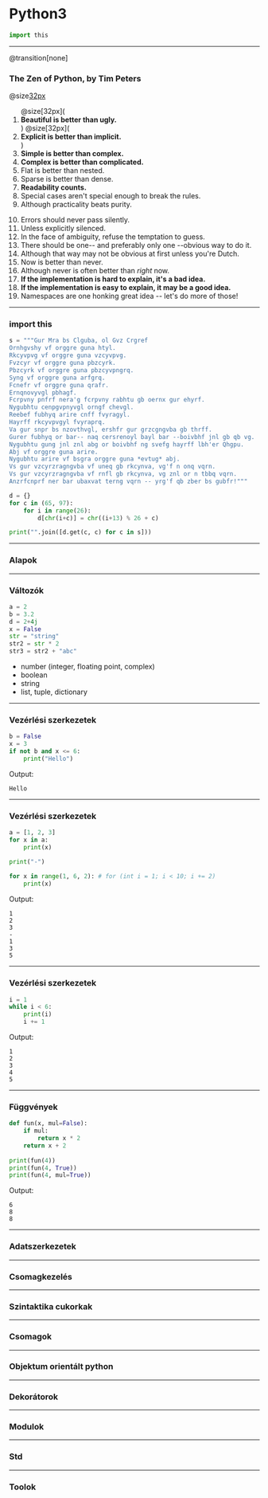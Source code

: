 # Python3  

```python
import this
```

---
@transition[none]

### The Zen of Python, by Tim Peters

@size[32px]()
<div class="half left">
	<ol>
		@size[32px](<li><b>Beautiful is better than ugly.</b></li>)
		@size[32px](<li><b>Explicit is better than implicit.</b></li>)
		<li><b>Simple is better than complex.</b></li>
		<li><b>Complex is better than complicated.</b></li>
		<li>Flat is better than nested.</li>
		<li>Sparse is better than dense.</li>
		<li><b>Readability counts.</b></li>
		<li>Special cases aren't special enough to break the rules.</li>
		<li>Although practicality beats purity.</li>
	</ol>
</div>

<div class="half right">
	<ol start="10">
		<li>Errors should never pass silently.</li>
		<li>Unless explicitly silenced.</li>
		<li>In the face of ambiguity, refuse the temptation to guess.</li>
		<li>There should be one-- and preferably only one --obvious way to do it.</li>
		<li>Although that way may not be obvious at first unless you're Dutch.</li>
		<li>Now is better than never.</li>
		<li>Although never is often better than <i>right</i> now.</li>
		<li><b>If the implementation is hard to explain, it's a bad idea.</b></li>
		<li><b>If the implementation is easy to explain, it may be a good idea.</b></li>
		<li>Namespaces are one honking great idea -- let's do more of those!</li>
	</ol>
</div>

---

### import this

```python
s = """Gur Mra bs Clguba, ol Gvz Crgref
Ornhgvshy vf orggre guna htyl.
Rkcyvpvg vf orggre guna vzcyvpvg.
Fvzcyr vf orggre guna pbzcyrk.
Pbzcyrk vf orggre guna pbzcyvpngrq.
Syng vf orggre guna arfgrq.
Fcnefr vf orggre guna qrafr.
Ernqnovyvgl pbhagf.
Fcrpvny pnfrf nera'g fcrpvny rabhtu gb oernx gur ehyrf.
Nygubhtu cenpgvpnyvgl orngf chevgl.
Reebef fubhyq arire cnff fvyragyl.
Hayrff rkcyvpvgyl fvyraprq.
Va gur snpr bs nzovthvgl, ershfr gur grzcgngvba gb thrff.
Gurer fubhyq or bar-- naq cersrenoyl bayl bar --boivbhf jnl gb qb vg.
Nygubhtu gung jnl znl abg or boivbhf ng svefg hayrff lbh'er Qhgpu.
Abj vf orggre guna arire.
Nygubhtu arire vf bsgra orggre guna *evtug* abj.
Vs gur vzcyrzragngvba vf uneq gb rkcynva, vg'f n onq vqrn.
Vs gur vzcyrzragngvba vf rnfl gb rkcynva, vg znl or n tbbq vqrn.
Anzrfcnprf ner bar ubaxvat terng vqrn -- yrg'f qb zber bs gubfr!"""

d = {}
for c in (65, 97):
    for i in range(26):
        d[chr(i+c)] = chr((i+13) % 26 + c)

print("".join([d.get(c, c) for c in s]))
```

---

### Alapok

---

### Változók

```python
a = 2
b = 3.2
d = 2+4j
x = False
str = "string"
str2 = str * 2
str3 = str2 + "abc"
```

- number (integer, floating point, complex)
- boolean
- string
- list, tuple, dictionary

---

### Vezérlési szerkezetek

```python
b = False
x = 3
if not b and x <= 6:
	print("Hello")
```

Output:
```
Hello
```

---

### Vezérlési szerkezetek

```python
a = [1, 2, 3]
for x in a:
	print(x)

print("-")
	
for x in range(1, 6, 2): # for (int i = 1; i < 10; i += 2)
	print(x)
```

Output:
```
1
2
3
-
1
3
5
```

---

### Vezérlési szerkezetek

```python
i = 1
while i < 6:
	print(i)
	i += 1
```

Output:
```
1
2
3
4
5
```

---

### Függvények

```python
def fun(x, mul=False):
	if mul:
		return x * 2
	return x + 2
	
print(fun(4))
print(fun(4, True))
print(fun(4, mul=True))
```

Output:
```
6
8
8
```

---

### Adatszerkezetek

---

### Csomagkezelés

---

### Szintaktika cukorkak

---

### Csomagok

---

### Objektum orientált python

---

### Dekorátorok

---

### Modulok

---

### Std

---

### Toolok

